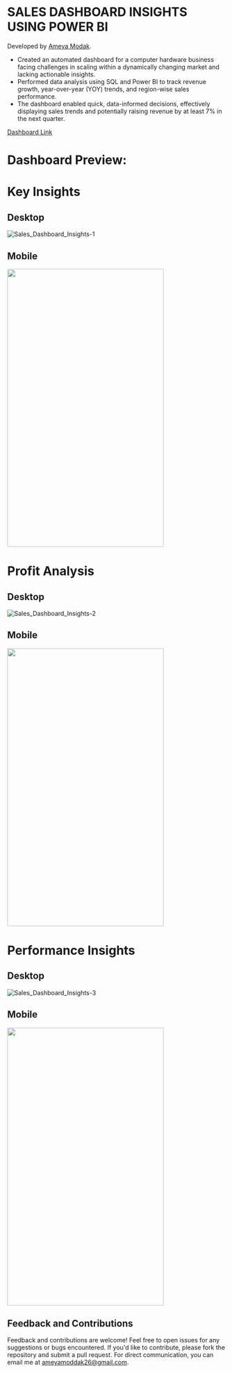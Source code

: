 # SALES DASHBOARD INSIGHTS USING POWER BI

Developed by [Ameya Modak](https://www.linkedin.com/in/ameya-modak/).

- Created an automated dashboard for a computer hardware business facing challenges in scaling within a dynamically changing market and lacking actionable insights.
- Performed data analysis using SQL and Power BI to track revenue growth, year-over-year (YOY) trends, and region-wise sales performance.
- The dashboard enabled quick, data-informed decisions, effectively displaying sales trends and potentially raising revenue by at least 7% in the next quarter.

[Dashboard Link](https://app.powerbi.com/links/WJ7UpGLPJ5?ctid=7680f0c8-c74d-49f2-8cd4-c53d02e7533d&pbi_source=linkShare&bookmarkGuid=42de7928-5140-458e-9a9e-583f458273b2)

# Dashboard Preview:

# Key Insights
## Desktop

![Sales_Dashboard_Insights-1](https://github.com/ameya182003/Sales_Dashboard_Insights_using_PowerBI/assets/115361241/f39cf262-a2bc-4c4e-9354-f6d329e11cb8)

## Mobile 

<img src="https://github.com/ameya182003/Sales_Dashboard_Insights_using_PowerBI/assets/115361241/c93bacb0-158b-4eaf-bb31-579d7d1d8943" width=360 height=640>


# Profit Analysis
## Desktop

![Sales_Dashboard_Insights-2](https://github.com/ameya182003/Sales_Dashboard_Insights_using_PowerBI/assets/115361241/1d168e66-0068-4a56-9e27-ff8fbc610437)

## Mobile

<img src="https://github.com/ameya182003/Sales_Dashboard_Insights_using_PowerBI/assets/115361241/0e1952ed-b1fb-437e-88ac-1df887ba4701" width=360 height=640>


# Performance Insights
## Desktop

![Sales_Dashboard_Insights-3](https://github.com/ameya182003/Sales_Dashboard_Insights_using_PowerBI/assets/115361241/94876de7-922d-438a-8a57-f0c62db20b43)

## Mobile

<img src="https://github.com/ameya182003/Sales_Dashboard_Insights_using_PowerBI/assets/115361241/11cc0648-a669-4200-9a1b-4551ee8fb91e" width=360 height=640>


## Feedback and Contributions

Feedback and contributions are welcome! Feel free to open issues for any suggestions or bugs encountered. If you'd like to contribute, please fork the repository and submit a pull request. For direct communication, you can email me at [ameyamoddak26@gmail.com](mailto:ameyamoddak26@gmail.com).
